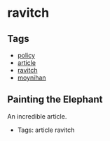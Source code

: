 # ravitch
## Tags
- [policy](policy.md)
- [article](article.md)
- [ravitch](ravitch.md)
- [moynihan](moynihan.md)
## Painting the Elephant

An incredible article.
- Tags: article ravitch
